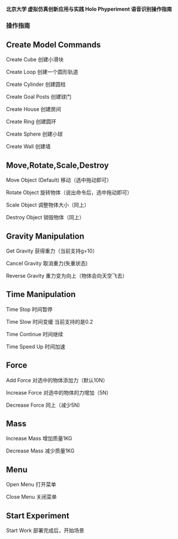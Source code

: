 #### 北京大学 虚拟仿真创新应用与实践 Holo Phyperiment 语音识别操作指南

### 操作指南

## Create Model Commands
 	
Create Cube     		创建小滑块

Create Loop			创建一个圆形轨道

Create Cylinder			创建圆柱

Create Goal Posts		创建球门

Create House			创建房间

Create Ring			创建圆环

Create Sphere			创建小球

Create Wall			创建墙

## Move,Rotate,Scale,Destroy
Move Object (Default)		移动（选中拖动即可）

Rotate Object			旋转物体（说出命令后，选中拖动即可）

Scale Object			调整物体大小（同上）

Destroy Object			销毁物体（同上）

## Gravity Manipulation
Get Gravity           		获得重力（当前支持g=10）

Cancel Gravity			取消重力(失重状态)

Reverse Gravity			重力变为向上（物体会向天空飞去）

## Time Manipulation
Time Stop 			时间暂停

Time Slow			时间变缓 当前支持的是0.2

Time Continue			时间继续

Time Speed Up			时间加速

## Force
Add Force 			对选中的物体添加力（默认10N）

Increase Force			对选中的物体的力增加（5N）

Decrease Force			同上（减少5N)

## Mass
Increase Mass			增加质量1KG

Decrease Mass			减少质量1KG

## Menu
Open Menu			打开菜单

Close Menu			关闭菜单

## Start Experiment
Start Work      		部署完成后，开始场景

